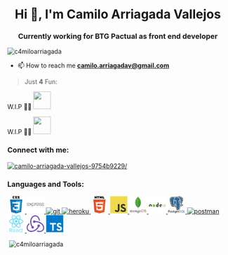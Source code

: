 <h1 align="center">Hi 👋, I'm Camilo Arriagada Vallejos</h1>
<h3 align="center">Currently working for BTG Pactual as front end developer </h3>

<p align="left"> <img src="https://komarev.com/ghpvc/?username=c4miloarriagada&label=Profile%20views&color=0e75b6&style=flat" alt="c4miloarriagada" /> </p>

- 📫 How to reach me **camilo.arriagadav@gmail.com** 

> Just <b>4</b> Fun: 
<p>W.I.P 👷‍♂️ <a href='https://c4miloarriagada.github.io/Pokedex/' target="_blank" rel="noreferrer"><img src='https://res.cloudinary.com/dwtkwakbc/image/upload/v1682265450/flat_1000x1000_075_f-removebg-preview_ajvpkk.png' width="40" height="40"/> </a></p>
<p> W.I.P 👷‍♂️ <a href='https://c4miloarriagada.github.io/Rick-Morty/' target="_blank" rel="noreferrer"><img src='[https://res.cloudinary.com/dwtkwakbc/image/upload/v1682265450/flat_1000x1000_075_f-removebg-preview_ajvpkk.png](https://res.cloudinary.com/dwtkwakbc/image/upload/v1695165533/Rick-and-Morty_noy1ks.png)' width="40" height="40"/> </a></p>

<h3 align="left">Connect with me:</h3>
<p align="left">
<a href="https://www.linkedin.com/in/camilo-arriagada-vallejos" target="_blank"><img align="center" src="https://raw.githubusercontent.com/rahuldkjain/github-profile-readme-generator/master/src/images/icons/Social/linked-in-alt.svg" alt="camilo-arriagada-vallejos-9754b9229/" height="30" width="40" /></a>
<a 
</p>

<h3 align="left">Languages and Tools:</h3>
<p align="left"> <a href="https://www.w3schools.com/css/" target="_blank" rel="noreferrer"> <img src="https://raw.githubusercontent.com/devicons/devicon/master/icons/css3/css3-original-wordmark.svg" alt="css3" width="40" height="40"/> </a> <a href="https://expressjs.com" target="_blank" rel="noreferrer"> <img src="https://raw.githubusercontent.com/devicons/devicon/master/icons/express/express-original-wordmark.svg" alt="express" width="40" height="40"/> </a> <a href="https://git-scm.com/" target="_blank" rel="noreferrer"> <img src="https://www.vectorlogo.zone/logos/git-scm/git-scm-icon.svg" alt="git" width="40" height="40"/> </a> <a href="https://heroku.com" target="_blank" rel="noreferrer"> <img src="https://www.vectorlogo.zone/logos/heroku/heroku-icon.svg" alt="heroku" width="40" height="40"/> </a> <a href="https://www.w3.org/html/" target="_blank" rel="noreferrer"> <img src="https://raw.githubusercontent.com/devicons/devicon/master/icons/html5/html5-original-wordmark.svg" alt="html5" width="40" height="40"/> </a> <a href="https://developer.mozilla.org/en-US/docs/Web/JavaScript" target="_blank" rel="noreferrer"> <img src="https://raw.githubusercontent.com/devicons/devicon/master/icons/javascript/javascript-original.svg" alt="javascript" width="40" height="40"/> </a> <a href="https://www.mongodb.com/" target="_blank" rel="noreferrer"> <img src="https://raw.githubusercontent.com/devicons/devicon/master/icons/mongodb/mongodb-original-wordmark.svg" alt="mongodb" width="40" height="40"/> </a>  <a href="https://nodejs.org" target="_blank" rel="noreferrer"> <img src="https://raw.githubusercontent.com/devicons/devicon/master/icons/nodejs/nodejs-original-wordmark.svg" alt="nodejs" width="40" height="40"/> </a> <a href="https://www.postgresql.org" target="_blank" rel="noreferrer"> <img src="https://raw.githubusercontent.com/devicons/devicon/master/icons/postgresql/postgresql-original-wordmark.svg" alt="postgresql" width="40" height="40"/> </a> <a href="https://postman.com" target="_blank" rel="noreferrer"> <img src="https://www.vectorlogo.zone/logos/getpostman/getpostman-icon.svg" alt="postman" width="40" height="40"/> </a> <a href="https://reactjs.org/" target="_blank" rel="noreferrer"> <img src="https://raw.githubusercontent.com/devicons/devicon/master/icons/react/react-original-wordmark.svg" alt="react" width="40" height="40"/> </a> <a href="https://redux.js.org" target="_blank" rel="noreferrer"> <img src="https://raw.githubusercontent.com/devicons/devicon/master/icons/redux/redux-original.svg" alt="redux" width="40" height="40"/> </a> <a href="https://www.typescriptlang.org/" target="_blank" rel="noreferrer"> <img src="https://raw.githubusercontent.com/devicons/devicon/master/icons/typescript/typescript-original.svg" alt="typescript" width="40" height="40"/> </a> </p>



<p>&nbsp;<img align="center" src="https://github-readme-stats.vercel.app/api?username=c4miloarriagada&show_icons=true&locale=en" alt="c4miloarriagada" /></p>
